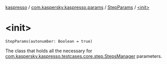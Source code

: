 [kaspresso](../../index.md) / [com.kaspersky.kaspresso.params](../index.md) / [StepParams](index.md) / [&lt;init&gt;](./-init-.md)

# &lt;init&gt;

`StepParams(autonumber: Boolean = true)`

The class that holds all the necessary for [com.kaspersky.kaspresso.testcases.core.step.StepsManager](#) parameters.

